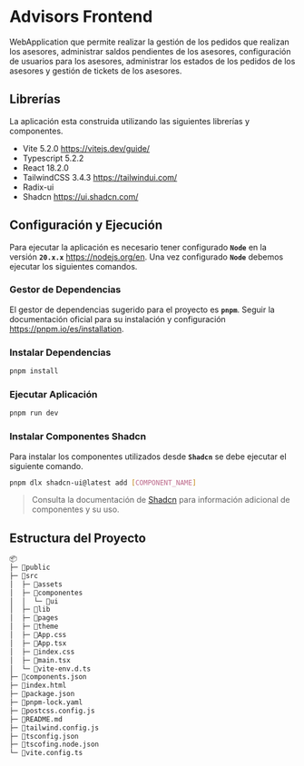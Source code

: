 # Advisors Frontend

WebApplication que permite realizar la gestión de los pedidos que realizan los asesores, administrar saldos pendientes de los asesores, configuración de usuarios para los asesores, administrar los estados de los pedidos de los asesores y gestión de tickets de los asesores.

## Librerías
La aplicación esta construida utilizando las siguientes librerías y componentes.

* Vite 5.2.0 https://vitejs.dev/guide/
* Typescript 5.2.2
* React 18.2.0
* TailwindCSS 3.4.3 https://tailwindui.com/
* Radix-ui 
* Shadcn https://ui.shadcn.com/

## Configuración y Ejecución
Para ejecutar la aplicación es necesario tener configurado **`Node`** en la versión **`20.x.x`** https://nodejs.org/en. Una vez configurado **`Node`** debemos ejecutar los siguientes comandos.

### Gestor de Dependencias
El gestor de dependencias sugerido para el proyecto es **`pnpm`**. Seguir la documentación oficial para su instalación y configuración https://pnpm.io/es/installation.

### Instalar Dependencias
```bash 
pnpm install
```

### Ejecutar Aplicación
```bash
pnpm run dev
```

### Instalar Componentes Shadcn
Para instalar los componentes utilizados desde **`Shadcn`** se debe ejecutar el siguiente comando.
```bash
pnpm dlx shadcn-ui@latest add [COMPONENT_NAME]
```

> Consulta la documentación de [Shadcn](https://ui.shadcn.com/docs) para información adicional de componentes y su uso.

## Estructura del Proyecto

```bash
📦 
├─ 📁public
├─ 📁src
│  ├─ 📁assets
│  ├─ 📁componentes
│  │  └─ 📁ui
│  ├─ 📁lib
│  ├─ 📁pages
│  ├─ 📁theme
│  ├─ 📄App.css
│  ├─ 📄App.tsx
│  ├─ 📄index.css
│  ├─ 📄main.tsx
│  └─ 📄vite-env.d.ts
├─ 📄components.json
├─ 📄index.html
├─ 📄package.json
├─ 📄pnpm-lock.yaml
├─ 📄postcss.config.js
├─ 📄README.md
├─ 📄tailwind.config.js
├─ 📄tsconfig.json
├─ 📄tscofing.node.json
└─ 📄vite.config.ts
```